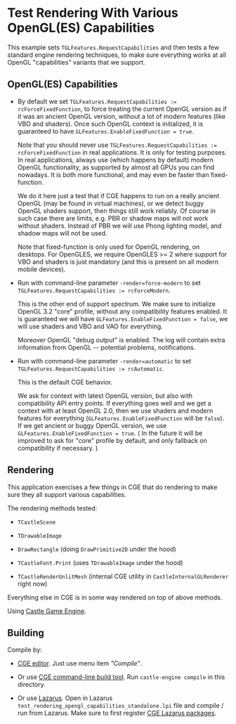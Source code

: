# Test Rendering With Various OpenGL(ES) Capabilities

This example sets `TGLFeatures.RequestCapabilities` and then tests a few standard engine rendering techniques, to make sure everything works at all OpenGL "capabilities" variants that we support.

## OpenGL(ES) Capabilities

- By default we set `TGLFeatures.RequestCapabilities := rcForceFixedFunction`, to force treating the current OpenGL version as if it was an ancient OpenGL version, without a lot of modern features (like VBO and shaders). Once such OpenGL context is initialized, it is guaranteed to have `GLFeatures.EnableFixedFunction = true`.

    Note that you should never use `TGLFeatures.RequestCapabilities := rcForceFixedFunction` in real applications. It is only for testing purposes. In real applications, always use (which happens by default) modern OpenGL functionality, as supported by almost all GPUs you can find nowadays. It is both more functional, and may even be faster than fixed-function.

    We do it here just a test that if CGE happens to run on a really ancient OpenGL (may be found in virtual machines), or we detect buggy OpenGL shaders support, then things still work reliably. Of course in such case there are limits, e.g. PBR or shadow maps will not work without shaders. Instead of PBR we will use Phong lighting model, and shadow maps will not be used.

    Note that fixed-function is only used for OpenGL rendering, on desktops. For OpenGLES, we require OpenGLES >= 2 where support for VBO and shaders is just mandatory (and this is present on all modern mobile devices).

- Run with command-line parameter `-render=force-modern` to set `TGLFeatures.RequestCapabilities := rcForceModern`.

    This is the other end of support spectrum. We make sure to initialize OpenGL 3.2 "core" profile, without any compatibility features enabled. It is guaranteed we will have `GLFeatures.EnableFixedFunction = false`, we will use shaders and VBO and VAO for everything.

    Moreover OpenGL "debug output" is enabled. The log will contain extra information from OpenGL -- potential problems, notifications.

- Run with command-line parameter `-render=automatic` to set `TGLFeatures.RequestCapabilities := rcAutomatic`.

    This is the default CGE behavior.

    We ask for context with latest OpenGL version, but also with compatibility API entry points. If everything goes well and we get a context with at least OpenGL 2.0, then we use shaders and modern features for everything (`GLFeatures.EnableFixedFunction` will be `false`). If we get ancient or buggy OpenGL version, we use `GLFeatures.EnableFixedFunction = true`. ( In the future it will be improved to ask for "core" profile by default, and only fallback on compatibility if necessary. )

## Rendering

This application exercises a few things in CGE that do rendering to make sure they all support various capabilities.

The rendering methods tested:

- `TCastleScene`

- `TDrawableImage`

- `DrawRectangle` (doing `DrawPrimitive2D` under the hood)

- `TCastleFont.Print` (uses `TDrawableImage` under the hood)

- `TCastleRenderUnlitMesh` (internal CGE utility in `CastleInternalGLRenderer` right now)

Everything else in CGE is in some way rendered on top of above methods.

Using [Castle Game Engine](https://castle-engine.io/).

## Building

Compile by:

- [CGE editor](https://castle-engine.io/manual_editor.php). Just use menu item _"Compile"_.

- Or use [CGE command-line build tool](https://castle-engine.io/build_tool). Run `castle-engine compile` in this directory.

- Or use [Lazarus](https://www.lazarus-ide.org/). Open in Lazarus `test_rendering_opengl_capabilities_standalone.lpi` file and compile / run from Lazarus. Make sure to first register [CGE Lazarus packages](https://castle-engine.io/documentation.php).
